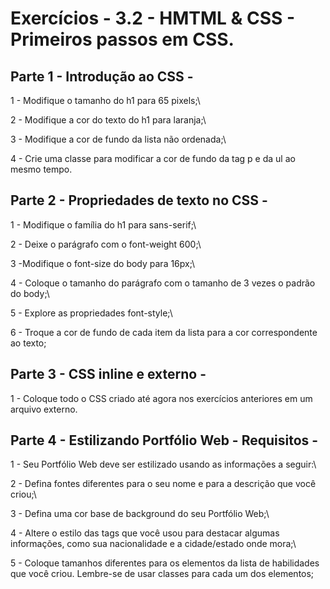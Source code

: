 # Exercícios - 3.2 - HMTML & CSS - Primeiros passos em CSS.

## Parte 1 - Introdução ao CSS -


1 - Modifique o tamanho do h1 para 65 pixels;\

2 - Modifique a cor do texto do h1 para laranja;\

3 - Modifique a cor de fundo da lista não ordenada;\

4 - Crie uma classe para modificar a cor de fundo da tag p e da ul ao mesmo tempo.


## Parte 2 - Propriedades de texto no CSS -

1 - Modifique o família do h1 para sans-serif;\

2 - Deixe o parágrafo com o font-weight 600;\

3 -Modifique o font-size do body para 16px;\

4 - Coloque o tamanho do parágrafo com o tamanho de 3 vezes o padrão do body;\

5 - Explore as propriedades font-style;\

6 - Troque a cor de fundo de cada item da lista para a cor correspondente ao texto;

## Parte 3 - CSS inline e externo -

1 - Coloque todo o CSS criado até agora nos exercícios anteriores em um arquivo externo.


## Parte 4 - Estilizando Portfólio Web - Requisitos - 

1 - Seu Portfólio Web deve ser estilizado usando as informações a seguir:\

2 - Defina fontes diferentes para o seu nome e para a descrição que você criou;\

3 - Defina uma cor base de background do seu Portfólio Web;\

4 - Altere o estilo das tags que você usou para destacar algumas informações, como sua nacionalidade e a cidade/estado onde mora;\

5 - Coloque tamanhos diferentes para os elementos da lista de habilidades que você criou. Lembre-se de usar classes para cada um dos elementos;
